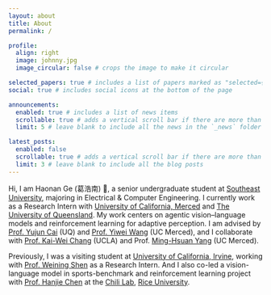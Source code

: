```yaml
---
layout: about
title: About
permalink: /

profile:
  align: right
  image: johnny.jpg
  image_circular: false # crops the image to make it circular

selected_papers: true # includes a list of papers marked as "selected={true}"
social: true # includes social icons at the bottom of the page

announcements:
  enabled: true # includes a list of news items
  scrollable: true # adds a vertical scroll bar if there are more than 3 news items
  limit: 5 # leave blank to include all the news in the `_news` folder

latest_posts:
  enabled: false
  scrollable: true # adds a vertical scroll bar if there are more than 3 new posts items
  limit: 3 # leave blank to include all the blog posts
---
```

Hi, I am Haonan Ge (葛浩南) 👋, a senior undergraduate student at [Southeast University](https://www.seu.edu.cn/english/), majoring in Electrical & Computer Engineering. I currently work as a Research Intern with [University of California, Merced](https://www.ucmerced.edu/) and [The University of Queensland](https://www.uq.edu.au/). My work centers on agentic vision–language models and reinforcement learning for adaptive perception. I am advised by [Prof. Yujun Cai](https://vanoracai.github.io/) (UQ) and [Prof. Yiwei Wang](https://wangywust.github.io/) (UC Merced), and I collaborate with [Prof. Kai-Wei Chang](https://web.cs.ucla.edu/~kwchang/) (UCLA) and Prof. [Ming-Hsuan Yang](https://faculty.ucmerced.edu/mhyang/) (UC Merced). 

Previously, I was a visiting student at [University of California, Irvine](https://uci.edu/), working with [Prof. Weining Shen](https://faculty.sites.uci.edu/weinings/) as a Research Intern. And I also co-led a vision-language model in sports-benchmark and reinforcement learning project with [Prof. Hanjie Chen](https://hanjiechen.github.io/index.html) at the [Chili Lab](https://hanjiechen.github.io/group.html), [Rice University](https://www.rice.edu/).



